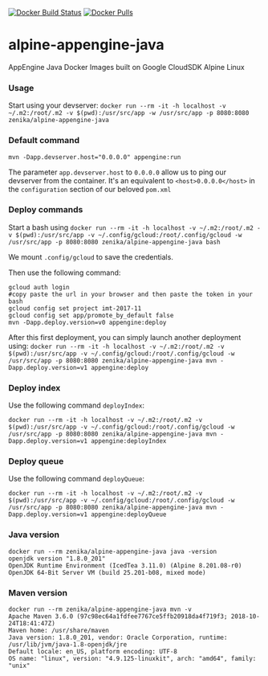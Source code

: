[![Docker Build Status](https://img.shields.io/docker/build/zenika/alpine-appengine-java.svg)](https://hub.docker.com/r/zenika/alpine-appengine-java/) [![Docker Pulls](https://img.shields.io/docker/pulls/zenika/alpine-appengine-java.svg)](https://hub.docker.com/r/zenika/alpine-appengine-java/)

# alpine-appengine-java

AppEngine Java Docker Images built on Google CloudSDK Alpine Linux

### Usage

Start using your devserver: `docker run --rm -it -h localhost -v ~/.m2:/root/.m2 -v $(pwd):/usr/src/app -w /usr/src/app -p 8080:8080 zenika/alpine-appengine-java`

### Default command

```
mvn -Dapp.devserver.host="0.0.0.0" appengine:run
```

The parameter `app.devserver.host` to `0.0.0.0` allow us to ping our devserver from the container. It's an equivalent to `<host>0.0.0.0</host>` in the `configuration` section of our beloved `pom.xml`

### Deploy commands

Start a bash using `docker run --rm -it -h localhost -v ~/.m2:/root/.m2 -v $(pwd):/usr/src/app -v ~/.config/gcloud:/root/.config/gcloud -w /usr/src/app -p 8080:8080 zenika/alpine-appengine-java bash`

We mount `.config/gcloud` to save the credentials.

Then use the following command:

```
gcloud auth login
#copy paste the url in your browser and then paste the token in your bash
gcloud config set project imt-2017-11
gcloud config set app/promote_by_default false
mvn -Dapp.deploy.version=v0 appengine:deploy
```

After this first deployment, you can simply launch another deployment using:
`docker run --rm -it -h localhost -v ~/.m2:/root/.m2 -v $(pwd):/usr/src/app -v ~/.config/gcloud:/root/.config/gcloud -w /usr/src/app -p 8080:8080 zenika/alpine-appengine-java mvn -Dapp.deploy.version=v1 appengine:deploy`

### Deploy index

Use the following command `deployIndex`:

```
docker run --rm -it -h localhost -v ~/.m2:/root/.m2 -v $(pwd):/usr/src/app -v ~/.config/gcloud:/root/.config/gcloud -w /usr/src/app -p 8080:8080 zenika/alpine-appengine-java mvn -Dapp.deploy.version=v1 appengine:deployIndex
```

### Deploy queue

Use the following command `deployQueue`:

```
docker run --rm -it -h localhost -v ~/.m2:/root/.m2 -v $(pwd):/usr/src/app -v ~/.config/gcloud:/root/.config/gcloud -w /usr/src/app -p 8080:8080 zenika/alpine-appengine-java mvn -Dapp.deploy.version=v1 appengine:deployQueue
```

### Java version

```
docker run --rm zenika/alpine-appengine-java java -version
openjdk version "1.8.0_201"
OpenJDK Runtime Environment (IcedTea 3.11.0) (Alpine 8.201.08-r0)
OpenJDK 64-Bit Server VM (build 25.201-b08, mixed mode)
```

### Maven version

```
docker run --rm zenika/alpine-appengine-java mvn -v
Apache Maven 3.6.0 (97c98ec64a1fdfee7767ce5ffb20918da4f719f3; 2018-10-24T18:41:47Z)
Maven home: /usr/share/maven
Java version: 1.8.0_201, vendor: Oracle Corporation, runtime: /usr/lib/jvm/java-1.8-openjdk/jre
Default locale: en_US, platform encoding: UTF-8
OS name: "linux", version: "4.9.125-linuxkit", arch: "amd64", family: "unix"
```
